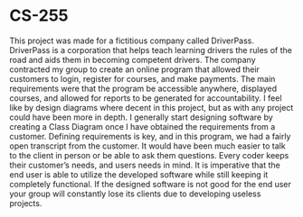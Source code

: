 # CS-255
This project was made for a fictitious company called DriverPass. DriverPass is a corporation that helps teach learning drivers the rules of the road and aids them in becoming competent drivers.  The company contracted my group to create an online program that allowed their customers to login, register for courses, and make payments.  The main requirements were that the program be accessible anywhere, displayed courses, and allowed for reports to be generated for accountability. I feel like by design diagrams where decent in this project, but as with any project could have been more in depth. I generally start designing software by creating a Class Diagram once I have obtained the requirements from a customer. Defining requirements is key, and in this program, we had a fairly open transcript from the customer. It would have been much easier to talk to the client in person or be able to ask them questions. Every coder keeps their customer’s needs, and users needs in mind. It is imperative that the end user is able to utilize the developed software while still keeping it completely functional. If the designed software is not good for the end user your group will constantly lose its clients due to developing useless projects. 
